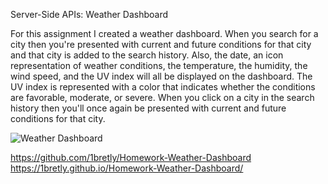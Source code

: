 <!-- Assignment -->
Server-Side APIs: Weather Dashboard


<!-- About -->
For this assignment I created a weather dashboard. When you search for a city
then you're presented with current and future conditions for that city and that city is added to the search history. Also, the date, an icon representation of weather conditions, the temperature, the humidity, the wind speed, and the UV index will all be displayed on the dashboard. 
The UV index is represented with a color that indicates whether the conditions are favorable, moderate, or severe. When you click on a city in the search history then you'll once again be presented with current and future conditions for that city.


<!-- The following image shows the web application's appearance and functionality: -->

![Weather Dashboard](./Assets/06-server-side-apis-homework-demo.png)


<!-- Links to Github and deployed site -->
https://github.com/1bretly/Homework-Weather-Dashboard
https://1bretly.github.io/Homework-Weather-Dashboard/